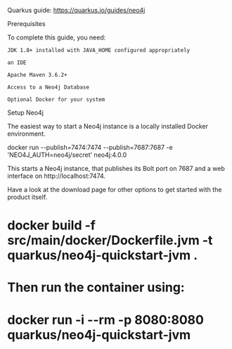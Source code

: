 Quarkus guide: https://quarkus.io/guides/neo4j

Prerequisites

To complete this guide, you need:

    JDK 1.8+ installed with JAVA_HOME configured appropriately

    an IDE

    Apache Maven 3.6.2+

    Access to a Neo4j Database

    Optional Docker for your system

Setup Neo4j

The easiest way to start a Neo4j instance is a locally installed Docker environment.

docker run --publish=7474:7474 --publish=7687:7687 -e 'NEO4J_AUTH=neo4j/secret' neo4j:4.0.0

This starts a Neo4j instance, that publishes its Bolt port on 7687 and a web interface on http://localhost:7474.

Have a look at the download page for other options to get started with the product itself.

#
# docker build -f src/main/docker/Dockerfile.jvm -t quarkus/neo4j-quickstart-jvm .
#
# Then run the container using:
#
# docker run -i --rm -p 8080:8080 quarkus/neo4j-quickstart-jvm
#
###